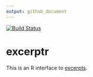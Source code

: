 ```yaml
---
output: github_document
---
```

[![Build Status](https://travis-ci.org/fvafrCU/excerptr.svg?branch=master)](https://travis-ci.org/fvafrCU/excerptr)
# excerptr
This is an R interface to [excerpts](https://github.com/fvafrCU/excerpts).

